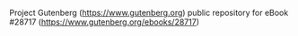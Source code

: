 Project Gutenberg (https://www.gutenberg.org) public repository for eBook #28717 (https://www.gutenberg.org/ebooks/28717)
